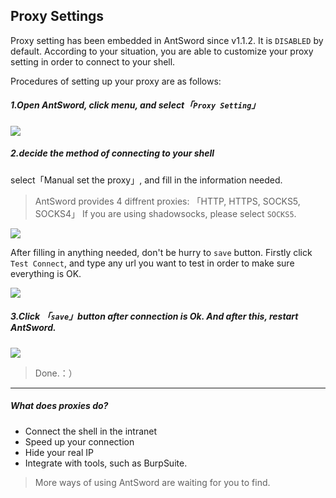 Proxy Settings
---

Proxy setting has been embedded in AntSword since v1.1.2. It is `DISABLED` by default. According to your situation, you are able to customize your proxy setting in order to connect to your shell.

Procedures of setting up your proxy are as follows:

##### 1.Open AntSword, click menu, and select「`Proxy Setting`」

![][img_aproxy_settings_1]

##### 2.decide the method of connecting to your shell

select「Manual set the proxy」, and fill in the information needed.

> AntSword provides 4 diffrent proxies: 「HTTP, HTTPS, SOCKS5, SOCKS4」
> If you are using shadowsocks, please select `SOCKS5`.

![][img_aproxy_settings_2]

After filling in anything needed, don't be hurry to `save` button. Firstly click `Test Connect`, and type any url you want to test in order to make sure everything is OK.

![][img_aproxy_settings_3]

##### 3.Click 「`save`」button after connection is Ok. And after this, restart AntSword.

![][img_aproxy_settings_4]

> Done.：）

---

##### What does proxies do?

* Connect the shell in the intranet
* Speed up your connection
* Hide your real IP
* Integrate with tools, such as BurpSuite.

> More ways of using AntSword are waiting for you to find.

[img_aproxy_settings_1]: http://7xtigg.com1.z0.glb.clouddn.com/doc/getting_started/aproxy_settings_1.jpg
[img_aproxy_settings_2]: http://7xtigg.com1.z0.glb.clouddn.com/doc/getting_started/aproxy_settings_2.jpg
[img_aproxy_settings_3]: http://7xtigg.com1.z0.glb.clouddn.com/doc/getting_started/aproxy_settings_3.jpg
[img_aproxy_settings_4]: http://7xtigg.com1.z0.glb.clouddn.com/doc/getting_started/aproxy_settings_4.jpg
